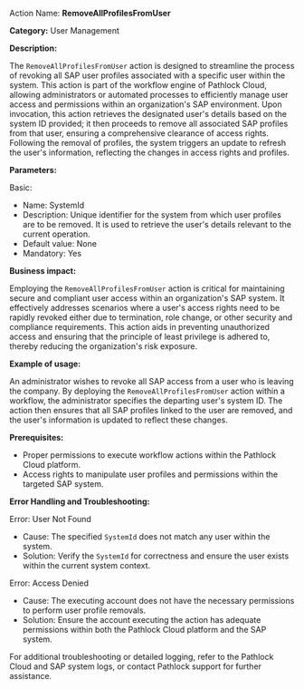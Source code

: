 Action Name: **RemoveAllProfilesFromUser**

**Category:** User Management

**Description:** 

The `RemoveAllProfilesFromUser` action is designed to streamline the process of revoking all SAP user profiles associated with a specific user within the system. This action is part of the workflow engine of Pathlock Cloud, allowing administrators or automated processes to efficiently manage user access and permissions within an organization's SAP environment. Upon invocation, this action retrieves the designated user's details based on the system ID provided; it then proceeds to remove all associated SAP profiles from that user, ensuring a comprehensive clearance of access rights. Following the removal of profiles, the system triggers an update to refresh the user's information, reflecting the changes in access rights and profiles.

**Parameters:**

Basic:
- Name: SystemId
- Description: Unique identifier for the system from which user profiles are to be removed. It is used to retrieve the user's details relevant to the current operation.
- Default value: None
- Mandatory: Yes

**Business impact:**

Employing the `RemoveAllProfilesFromUser` action is critical for maintaining secure and compliant user access within an organization's SAP system. It effectively addresses scenarios where a user's access rights need to be rapidly revoked either due to termination, role change, or other security and compliance requirements. This action aids in preventing unauthorized access and ensuring that the principle of least privilege is adhered to, thereby reducing the organization's risk exposure.

**Example of usage:**

An administrator wishes to revoke all SAP access from a user who is leaving the company. By deploying the `RemoveAllProfilesFromUser` action within a workflow, the administrator specifies the departing user's system ID. The action then ensures that all SAP profiles linked to the user are removed, and the user's information is updated to reflect these changes.

**Prerequisites:**

- Proper permissions to execute workflow actions within the Pathlock Cloud platform.
- Access rights to manipulate user profiles and permissions within the targeted SAP system.

**Error Handling and Troubleshooting:**

Error: User Not Found
- Cause: The specified `SystemId` does not match any user within the system.
- Solution: Verify the `SystemId` for correctness and ensure the user exists within the current system context.

Error: Access Denied
- Cause: The executing account does not have the necessary permissions to perform user profile removals.
- Solution: Ensure the account executing the action has adequate permissions within both the Pathlock Cloud platform and the SAP system.

For additional troubleshooting or detailed logging, refer to the Pathlock Cloud and SAP system logs, or contact Pathlock support for further assistance.